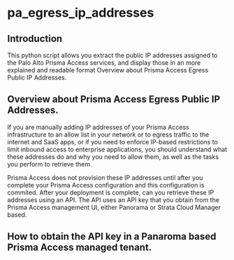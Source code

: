 # pa_egress_ip_addresses

## Introduction
This python script allows you extract the public IP addresses assigned to the Palo Alto Prisma Access services, and display those in an more explained and readable format
Overview about Prisma Access Egress Public IP Addresses.

## Overview about Prisma Access Egress Public IP Addresses.
If you are manually adding IP addresses of your Prisma Access infrastructure to an allow list in your network or to egress traffic to the internet and SaaS apps, or if you need to enforce IP-based restrictions to 
limit inbound access to enterprise applications, you should understand what these addresses do and why you need to allow them, as well as the tasks you perform to retrieve them.

Prisma Access does not provision these IP addresses until after you complete your Prisma Access configuration and this configuration is commited. After your deployment is complete, can you retrieve these IP addresses using an API. 
The API uses an API key that you obtain from the Prisma Access management UI, either Panorama or Strata Cloud Manager based. 

## How to obtain the API key in a Panaroma based Prisma Access managed tenant.
